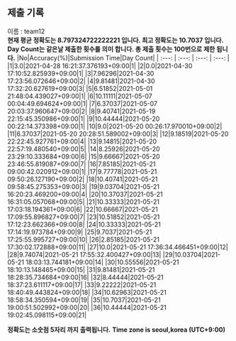 


  
## 제출 기록  
이름 : team12  
**현재 평균 정확도는 8.797324722222221 입니다. 최고 정확도는 10.7037 입니다.**  
**Day Count는 같은날 제출한 횟수를 의미 합니다. 총 제출 횟수는 100번으로 제한 됩니다.**
|No|Accuracy(%)|Submission Time|Day Count|
| :---: | :---: | :---: | :---: |
|1|3.0|2021-04-28 16:21:37.376193+09:00|1|
|2|0.0|2021-04-30 17:10:52.825939+09:00|1|
|3|7.96296|2021-04-30 17:23:56.072646+09:00|2|
|4|9.81481|2021-04-30 17:32:20.627619+09:00|3|
|5|6.51852|2021-05-01 21:48:04.439027+09:00|1|
|6|10.11111|2021-05-07 00:04:49.694624+09:00|1|
|7|6.37037|2021-05-07 20:03:37.960647+09:00|2|
|8|9.40741|2021-05-19 22:15:45.350986+09:00|1|
|9|10.44444|2021-05-20 00:22:14.373398+09:00|1|
|10|9.0|2021-05-20 00:26:17.970010+09:00|2|
|11|6.37037|2021-05-20 20:28:51.589002+09:00|3|
|12|9.18519|2021-05-20 22:22:45.927761+09:00|4|
|13|9.14815|2021-05-20 22:57:19.480540+09:00|5|
|14|8.25926|2021-05-20 23:29:10.333684+09:00|6|
|15|9.66667|2021-05-20 23:46:55.819087+09:00|7|
|16|7.85185|2021-05-21 09:00:42.020912+09:00|1|
|17|9.77778|2021-05-21 09:50:26.127190+09:00|2|
|18|10.40741|2021-05-21 09:58:45.275353+09:00|3|
|19|9.03704|2021-05-21 16:20:23.469200+09:00|4|
|20|10.37037|2021-05-21 16:31:05.057068+09:00|5|
|21|10.33333|2021-05-21 17:03:18.194361+09:00|6|
|22|10.66667|2021-05-21 17:09:55.896827+09:00|7|
|23|10.51852|2021-05-21 17:12:23.662366+09:00|8|
|24|10.33333|2021-05-21 17:14:19.973784+09:00|9|
|25|9.7037|2021-05-21 17:25:55.995727+09:00|10|
|26|2.85185|2021-05-21 17:30:02.172888+09:00|11|
|27|10.0|2021-05-21 17:36:34.466451+09:00|12|
|28|9.74074|2021-05-21 17:55:32.400427+09:00|13|
|29|10.03704|2021-05-21 18:03:13.744181+09:00|14|
|30|10.55556|2021-05-21 18:10:13.148465+09:00|15|
|31|9.81481|2021-05-21 18:28:35.734684+09:00|16|
|32|8.44444|2021-05-21 18:37:23.611117+09:00|17|
|33|9.22222|2021-05-21 18:40:49.443824+09:00|18|
|34|10.62963|2021-05-21 18:58:34.350594+09:00|19|
|35|10.7037|2021-05-21 19:00:51.502992+09:00|20|
|36|10.44444|2021-05-21 19:02:45.098115+09:00|21|


**정확도는 소숫점 5자리 까지 출력됩니다.**
**Time zone is seoul,korea (UTC+9:00)**
